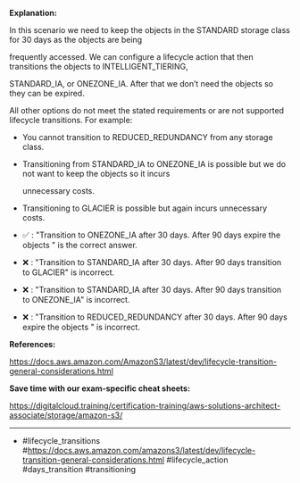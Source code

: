 **Explanation:**

In this scenario we need to keep the objects in the STANDARD storage class for 30 days as the objects are being

frequently accessed. We can configure a lifecycle action that then transitions the objects to INTELLIGENT_TIERING,

STANDARD_IA, or ONEZONE_IA. After that we don’t need the objects so they can be expired.

All other options do not meet the stated requirements or are not supported lifecycle transitions. For example:

- You cannot transition to REDUCED_REDUNDANCY from any storage class.

- Transitioning from STANDARD_IA to ONEZONE_IA is possible but we do not want to keep the objects so it incurs

  unnecessary costs.

- Transitioning to GLACIER is possible but again incurs unnecessary costs.

- ✅ :  "Transition to ONEZONE_IA after 30 days. After 90 days expire the objects " is the correct answer.

- ❌ :  "Transition to STANDARD_IA after 30 days. After 90 days transition to GLACIER" is incorrect.

- ❌ :  "Transition to STANDARD_IA after 30 days. After 90 days transition to ONEZONE_IA" is incorrect.

- ❌ :  "Transition to REDUCED_REDUNDANCY after 30 days. After 90 days expire the objects " is incorrect.

**References:**

<https://docs.aws.amazon.com/AmazonS3/latest/dev/lifecycle-transition-general-considerations.html>

**Save time with our exam-specific cheat sheets:**

<https://digitalcloud.training/certification-training/aws-solutions-architect-associate/storage/amazon-s3/>

----

- #lifecycle_transitions #<https://docs.aws.amazon.com/amazons3/latest/dev/lifecycle-transition-general-considerations.html> #lifecycle_action #days_transition #transitioning
